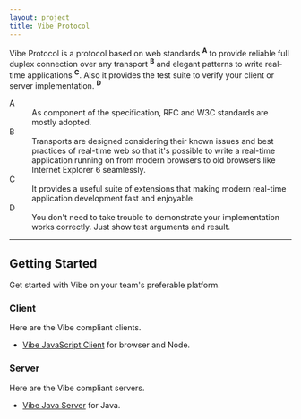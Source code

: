 ```yaml
---
layout: project
title: Vibe Protocol
---
```


Vibe Protocol is a protocol based on web standards <sup><strong>A</strong></sup> to provide reliable full duplex connection over any transport <sup><strong>B</strong></sup> and elegant patterns to write real-time applications <sup><strong>C</strong></sup>. Also it provides the test suite to verify your client or server implementation. <sup><strong>D</strong></sup>

<dl>
    <dt>A</dt>
    <dd>As component of the specification, RFC and W3C standards are mostly adopted.</dd>
    <dt>B</dt>
    <dd>Transports are designed considering their known issues and best practices of real-time web so that it's possible to write a real-time application running on from modern browsers to old browsers like Internet Explorer 6 seamlessly.</dd>
    <dt>C</dt>
    <dd>It provides a useful suite of extensions that making modern real-time application development fast and enjoyable.</dd>
    <dt>D</dt>
    <dd>You don't need to take trouble to demonstrate your implementation works correctly. Just show test arguments and result.</dd>
</dl>

---

## Getting Started
Get started with Vibe on your team's preferable platform.

### Client
Here are the Vibe compliant clients.

* [Vibe JavaScript Client](http://vibe-project.github.io/projects/vibe-javascript-client/3.0.0-Alpha5/) for browser and Node.

### Server
Here are the Vibe compliant servers.

* [Vibe Java Server](http://vibe-project.github.io/projects/vibe-java-server/3.0.0-Alpha7/) for Java.
